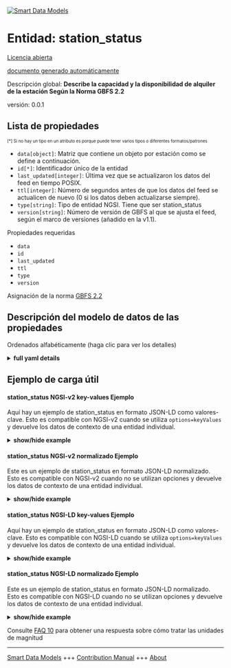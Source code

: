 <!-- 10-Header -->  
[![Smart Data Models](https://smartdatamodels.org/wp-content/uploads/2022/01/SmartDataModels_logo.png "Logo")](https://smartdatamodels.org)  
Entidad: station_status  
=======================<!-- /10-Header -->  
<!-- 15-License -->  
[Licencia abierta](https://github.com/smart-data-models//dataModel.GBFS/blob/master/station_status/LICENSE.md)  
[documento generado automáticamente](https://docs.google.com/presentation/d/e/2PACX-1vTs-Ng5dIAwkg91oTTUdt8ua7woBXhPnwavZ0FxgR8BsAI_Ek3C5q97Nd94HS8KhP-r_quD4H0fgyt3/pub?start=false&loop=false&delayms=3000#slide=id.gb715ace035_0_60)  
<!-- /15-License -->  
<!-- 20-Description -->  
Descripción global: **Describe la capacidad y la disponibilidad de alquiler de la estación Según la Norma GBFS 2.2**  
versión: 0.0.1  
<!-- /20-Description -->  
<!-- 30-PropertiesList -->  

## Lista de propiedades  

<sup><sub>[*] Si no hay un tipo en un atributo es porque puede tener varios tipos o diferentes formatos/patrones</sub></sup>  
- `data[object]`: Matriz que contiene un objeto por estación como se define a continuación.  - `id[*]`: Identificador único de la entidad  - `last_updated[integer]`: Última vez que se actualizaron los datos del feed en tiempo POSIX.  - `ttl[integer]`: Número de segundos antes de que los datos del feed se actualicen de nuevo (0 si los datos deben actualizarse siempre).  - `type[string]`: Tipo de entidad NGSI. Tiene que ser station_status  - `version[string]`: Número de versión de GBFS al que se ajusta el feed, según el marco de versiones (añadido en la v1.1).  <!-- /30-PropertiesList -->  
<!-- 35-RequiredProperties -->  
Propiedades requeridas  
- `data`  - `id`  - `last_updated`  - `ttl`  - `type`  - `version`  <!-- /35-RequiredProperties -->  
<!-- 40-RequiredProperties -->  
Asignación de la norma [GBFS 2.2](https://github.com/NABSA/gbfs/blob/v2.2/gbfs.md)  
<!-- /40-RequiredProperties -->  
<!-- 50-DataModelHeader -->  
## Descripción del modelo de datos de las propiedades  
Ordenados alfabéticamente (haga clic para ver los detalles)  
<!-- /50-DataModelHeader -->  
<!-- 60-ModelYaml -->  
<details><summary><strong>full yaml details</strong></summary>    
```yaml  
station_status:    
  description: 'Describes the capacity and rental availability of the station According to the Standard GBFS 2.2'    
  properties:    
    data:    
      description: 'Array that contains one object per station as defined below.'    
      properties:    
        stations:    
          items:    
            properties:    
              is_installed:    
                description: 'Is the station currently on the street?'    
                type: boolean    
              is_renting:    
                description: 'Is the station currently renting vehicles?'    
                type: boolean    
              is_returning:    
                description: 'Is the station accepting vehicle returns?'    
                type: boolean    
              last_reported:    
                description: 'The last time this station reported its status to the operator''s backend in POSIX time.'    
                minimum: 1450155600    
                type: number    
              num_bikes_available:    
                description: 'Number of vehicles of any type physically available for rental at the station.'    
                minimum: 0    
                type: number    
              num_bikes_disabled:    
                description: 'Number of disabled vehicles of any type at the station.'    
                minimum: 0    
                type: number    
              num_docks_available:    
                description: 'Number of functional docks physically at the station.'    
                minimum: 0    
                type: number    
              num_docks_disabled:    
                description: 'Number of empty but disabled docks at the station.'    
                minimum: 0    
                type: number    
              station_id:    
                description: 'Identifier of a station.'    
                type: string    
              vehicle_docks_available:    
                dependencies:    
                  vehicle_docks_available:    
                    - vehicle_type_ids    
                    - count    
                description: 'Object displaying available docks by vehicle type (added in v2.1-RC).'    
                items:    
                  properties:    
                    count:    
                      description: 'A number representing the total number of available docks for the defined vehicle type (added in v2.1-RC).'    
                      minimum: 0    
                      type: number    
                    vehicle_type_ids:    
                      description: 'An array of strings where each string represents a vehicle_type_id that is able to use a particular type of dock at the station (added in v2.1-RC).'    
                      items:    
                        type: string    
                      type: array    
                  type: object    
                type: array    
              vehicles:    
                description: 'Array of objects containing data about a specific vehicle that is present at the docking station (added in v2.1-RC).'    
                items:    
                  properties:    
                    bike_id:    
                      description: 'Rotated identifier of a vehicle (added in v2.1-RC).'    
                      type: string    
                    current_range_meters:    
                      description: 'The furthest distance in meters that the vehicle can travel without recharging or refueling with the vehicle''s current charge or fuel (added in v2.1-RC).'    
                      minimum: 0    
                      type: number    
                    is_disabled:    
                      description: 'Is the vehicle currently disabled (broken)? (added in v2.1-RC)'    
                      type: boolean    
                    is_reserved:    
                      description: 'Is the vehicle currently reserved for someone else? (added in v2.1-RC)'    
                      type: boolean    
                    vehicle_type_id:    
                      description: 'The vehicle_type_id of this vehicle as described in vehicle_types.json (added in v2.1-RC).'    
                      type: string    
                  type: object    
                required:    
                  - bike_id    
                  - is_reserved    
                  - is_disabled    
                  - vehicle_type_id    
                type: array    
              vehicles_types_available:    
                description: 'Array of objects displaying the total number of each vehicle type at the station (added in v2.1-RC).'    
                items:    
                  properties:    
                    count:    
                      description: 'A number representing the total amount of this vehicle type at the station (added in v2.1-RC).'    
                      minimum: 0    
                      type: number    
                    vehicle_type_id:    
                      description: 'The vehicle_type_id of vehicle at the station (added in v2.1-RC).'    
                      type: string    
                  type: object    
                type: array    
            type: object    
          required:    
            - station_id    
            - num_bikes_available    
            - is_installed    
            - is_renting    
            - is_returning    
            - last_reported    
          type: array    
      required:    
        - stations    
      type: object    
      x-ngsi:    
        type: Property    
    id:    
      anyOf:    
        - description: 'Property. Identifier format of any NGSI entity'    
          maxLength: 256    
          minLength: 1    
          pattern: ^[\w\-\.\{\}\$\+\*\[\]`|~^@!,:\\]+$    
          type: string    
        - description: 'Property. Identifier format of any NGSI entity'    
          format: uri    
          type: string    
      description: 'Unique identifier of the entity'    
      x-ngsi:    
        type: Property    
    last_updated:    
      description: 'Last time the data in the feed was updated in POSIX time.'    
      minimum: 1450155600    
      type: integer    
      x-ngsi:    
        type: Property    
    ttl:    
      description: 'Number of seconds before the data in the feed will be updated again (0 if the data should always be refreshed).'    
      minimum: 0    
      type: integer    
      x-ngsi:    
        type: Property    
    type:    
      description: 'NGSI entity type. It has to be station_status'    
      enum:    
        - station_status    
      type: string    
      x-ngsi:    
        type: Property    
    version:    
      description: 'GBFS version number to which the feed conforms, according to the versioning framework (added in v1.1).'    
      enum:    
        - 2.1-RC2    
        - 2.1    
        - 2.2    
        - 3.0    
      type: string    
      x-ngsi:    
        type: Property    
  required:    
    - data    
    - id    
    - last_updated    
    - ttl    
    - type    
    - version    
  type: object    
  x-derived-from: https://github.com/NABSA/gbfs/blob/v2.2/gbfs.md    
  x-disclaimer: 'Redistribution and use in source and binary forms, with or without modification, are permitted  provided that the license conditions are met. Copyleft (c) 2021 Contributors to Smart Data Models Program'    
  x-license-url: https://github.com/smart-data-models/dataModel.GBFS/blob/master/station_status/LICENSE.md    
  x-model-schema: https://smart-data-models.github.io/dataModel.GBFS/station_status/schema.json    
  x-model-tags: GBFS    
  x-version: 0.0.1    
```  
</details>    
<!-- /60-ModelYaml -->  
<!-- 70-MiddleNotes -->  
<!-- /70-MiddleNotes -->  
<!-- 80-Examples -->  
## Ejemplo de carga útil  
#### station_status NGSI-v2 key-values Ejemplo  
Aquí hay un ejemplo de station_status en formato JSON-LD como valores-clave. Esto es compatible con NGSI-v2 cuando se utiliza `options=keyValues` y devuelve los datos de contexto de una entidad individual.  
<details><summary><strong>show/hide example</strong></summary>    
```json  
{  
  "id": "urn:ngsi-ld:station_status:id:FNNO:60592292",  
  "type": "station_status",  
  "last_updated": 1609866247,  
  "ttl": 0,  
  "version": "3.0",  
  "data": {  
    "stations": [  
      {  
        "station_id": "station1",  
        "is_installed": true,  
        "is_renting": true,  
        "is_returning": true,  
        "last_reported": 1609866125,  
        "num_docks_available": 3,  
        "vehicle_docks_available": [  
          {  
            "vehicle_type_ids": [  
              "abc123"  
            ],  
            "count": 2  
          },  
          {  
            "vehicle_type_ids": [  
              "def456"  
            ],  
            "count": 1  
          }  
        ],  
        "num_bikes_available": 1,  
        "vehicle_types_available": [  
          {  
            "vehicle_type_id": "abc123",  
            "count": 1  
          },  
          {  
            "vehicle_type_id": "def456",  
            "count": 0  
          }  
        ]  
      },  
      {  
        "station_id": "station2",  
        "is_installed": true,  
        "is_renting": true,  
        "is_returning": true,  
        "last_reported": 1609866106,  
        "num_docks_available": 8,  
        "vehicle_docks_available": [  
          {  
            "vehicle_type_ids": [  
              "abc123"  
            ],  
            "count": 6  
          },  
          {  
            "vehicle_type_ids": [  
              "def456"  
            ],  
            "count": 2  
          }  
        ],  
        "num_bikes_available": 6,  
        "vehicle_types_available": [  
          {  
            "vehicle_type_id": "abc123",  
            "count": 2  
          },  
          {  
            "vehicle_type_id": "def456",  
            "count": 4  
          }  
        ]  
      }  
    ]  
  }  
}  
```  
</details>  
#### station_status NGSI-v2 normalizado Ejemplo  
Este es un ejemplo de station_status en formato JSON-LD normalizado. Esto es compatible con NGSI-v2 cuando no se utilizan opciones y devuelve los datos de contexto de una entidad individual.  
<details><summary><strong>show/hide example</strong></summary>    
```json  
{  
  "id": "urn:ngsi-ld:station_status:id:FNNO:60592292",  
  "type": "station_status",  
  "last_updated": {  
    "type": "Number",  
    "value": 1609866247  
  },  
  "ttl": {  
    "type": "Number",  
    "value": 0  
  },  
  "version": {  
    "type": "Text",  
    "value": "3.0"  
  },  
  "data": {  
    "type": "StructuredValue",  
    "value": {  
      "stations": [  
        {  
          "station_id": "station1",  
          "is_installed": true,  
          "is_renting": true,  
          "is_returning": true,  
          "last_reported": 1609866125,  
          "num_docks_available": 3,  
          "vehicle_docks_available": [  
            {  
              "vehicle_type_ids": [  
                "abc123"  
              ],  
              "count": 2  
            },  
            {  
              "vehicle_type_ids": [  
                "def456"  
              ],  
              "count": 1  
            }  
          ],  
          "num_bikes_available": 1,  
          "vehicle_types_available": [  
            {  
              "vehicle_type_id": "abc123",  
              "count": 1  
            },  
            {  
              "vehicle_type_id": "def456",  
              "count": 0  
            }  
          ]  
        },  
        {  
          "station_id": "station2",  
          "is_installed": true,  
          "is_renting": true,  
          "is_returning": true,  
          "last_reported": 1609866106,  
          "num_docks_available": 8,  
          "vehicle_docks_available": [  
            {  
              "vehicle_type_ids": [  
                "abc123"  
              ],  
              "count": 6  
            },  
            {  
              "vehicle_type_ids": [  
                "def456"  
              ],  
              "count": 2  
            }  
          ],  
          "num_bikes_available": 6,  
          "vehicle_types_available": [  
            {  
              "vehicle_type_id": "abc123",  
              "count": 2  
            },  
            {  
              "vehicle_type_id": "def456",  
              "count": 4  
            }  
          ]  
        }  
      ]  
    }  
  }  
}  
```  
</details>  
#### station_status NGSI-LD key-values Ejemplo  
Aquí hay un ejemplo de station_status en formato JSON-LD como valores-clave. Esto es compatible con NGSI-LD cuando se utiliza `options=keyValues` y devuelve los datos de contexto de una entidad individual.  
<details><summary><strong>show/hide example</strong></summary>    
```json  
{  
    "id": "urn:ngsi-ld:station_status:id:FNNO:60592292",  
    "type": "station_status",  
    "last_updated": 1609866247,  
    "ttl": 0,  
    "version": "3.0",  
    "data": {  
        "stations": [  
            {  
                "station_id": "station1",  
                "is_installed": true,  
                "is_renting": true,  
                "is_returning": true,  
                "last_reported": 1609866125,  
                "num_docks_available": 3,  
                "vehicle_docks_available": [  
                    {  
                        "vehicle_type_ids": [  
                            "abc123"  
                        ],  
                        "count": 2  
                    },  
                    {  
                        "vehicle_type_ids": [  
                            "def456"  
                        ],  
                        "count": 1  
                    }  
                ],  
                "num_bikes_available": 1,  
                "vehicle_types_available": [  
                    {  
                        "vehicle_type_id": "abc123",  
                        "count": 1  
                    },  
                    {  
                        "vehicle_type_id": "def456",  
                        "count": 0  
                    }  
                ]  
            },  
            {  
                "station_id": "station2",  
                "is_installed": true,  
                "is_renting": true,  
                "is_returning": true,  
                "last_reported": 1609866106,  
                "num_docks_available": 8,  
                "vehicle_docks_available": [  
                    {  
                        "vehicle_type_ids": [  
                            "abc123"  
                        ],  
                        "count": 6  
                    },  
                    {  
                        "vehicle_type_ids": [  
                            "def456"  
                        ],  
                        "count": 2  
                    }  
                ],  
                "num_bikes_available": 6,  
                "vehicle_types_available": [  
                    {  
                        "vehicle_type_id": "abc123",  
                        "count": 2  
                    },  
                    {  
                        "vehicle_type_id": "def456",  
                        "count": 4  
                    }  
                ]  
            }  
        ]  
    },  
    "@context": [  
        "https://smartdatamodels.org/context.jsonld",  
        "https://raw.githubusercontent.com/smart-data-models/dataModel.GBFS/master/context.jsonld"  
    ]  
}  
```  
</details>  
#### station_status NGSI-LD normalizado Ejemplo  
Este es un ejemplo de station_status en formato JSON-LD normalizado. Esto es compatible con NGSI-LD cuando no se utilizan opciones y devuelve los datos de contexto de una entidad individual.  
<details><summary><strong>show/hide example</strong></summary>    
```json  
{  
    "id": "urn:ngsi-ld:station_status:id:FNNO:60592292",  
    "type": "station_status",  
    "last_updated": {  
        "type": "Property",  
        "value": 1609866247  
    },  
    "ttl": {  
        "type": "Property",  
        "value": 0  
    },  
    "version": {  
        "type": "Property",  
        "value": "3.0"  
    },  
    "data": {  
        "type": "Property",  
        "value": {  
            "stations": [  
                {  
                    "station_id": "station1",  
                    "is_installed": true,  
                    "is_renting": true,  
                    "is_returning": true,  
                    "last_reported": 1609866125,  
                    "num_docks_available": 3,  
                    "vehicle_docks_available": [  
                        {  
                            "vehicle_type_ids": [  
                                "abc123"  
                            ],  
                            "count": 2  
                        },  
                        {  
                            "vehicle_type_ids": [  
                                "def456"  
                            ],  
                            "count": 1  
                        }  
                    ],  
                    "num_bikes_available": 1,  
                    "vehicle_types_available": [  
                        {  
                            "vehicle_type_id": "abc123",  
                            "count": 1  
                        },  
                        {  
                            "vehicle_type_id": "def456",  
                            "count": 0  
                        }  
                    ]  
                },  
                {  
                    "station_id": "station2",  
                    "is_installed": true,  
                    "is_renting": true,  
                    "is_returning": true,  
                    "last_reported": 1609866106,  
                    "num_docks_available": 8,  
                    "vehicle_docks_available": [  
                        {  
                            "vehicle_type_ids": [  
                                "abc123"  
                            ],  
                            "count": 6  
                        },  
                        {  
                            "vehicle_type_ids": [  
                                "def456"  
                            ],  
                            "count": 2  
                        }  
                    ],  
                    "num_bikes_available": 6,  
                    "vehicle_types_available": [  
                        {  
                            "vehicle_type_id": "abc123",  
                            "count": 2  
                        },  
                        {  
                            "vehicle_type_id": "def456",  
                            "count": 4  
                        }  
                    ]  
                }  
            ]  
        }  
    },  
    "@context": [  
        "https://smartdatamodels.org/context.jsonld",  
        "https://raw.githubusercontent.com/smart-data-models/dataModel.GBFS/master/context.jsonld"  
    ]  
}  
```  
</details><!-- /80-Examples -->  
<!-- 90-FooterNotes -->  
<!-- /90-FooterNotes -->  
<!-- 95-Units -->  
Consulte [FAQ 10](https://smartdatamodels.org/index.php/faqs/) para obtener una respuesta sobre cómo tratar las unidades de magnitud  
<!-- /95-Units -->  
<!-- 97-LastFooter -->  
---  
[Smart Data Models](https://smartdatamodels.org) +++ [Contribution Manual](https://bit.ly/contribution_manual) +++ [About](https://bit.ly/Introduction_SDM)<!-- /97-LastFooter -->  
